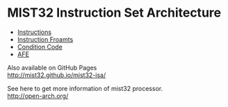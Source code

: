 MIST32 Instruction Set Architecture
==========

* [Instructions](instructions.md)
* [Instruction Froamts](format.md)
* [Condition Code](conditioncode.md)
* [AFE](afe.md)

Also available on GitHub Pages  
http://mist32.github.io/mist32-isa/

See here to get more information of mist32 processor.  
http://open-arch.org/
